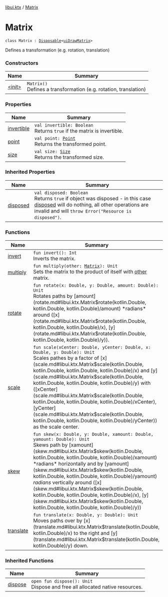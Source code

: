 [libui.ktx](../index.md) / [Matrix](./index.md)

# Matrix

`class Matrix : `[`Disposable`](../-disposable/index.md)`<`[`uiDrawMatrix`](../../libui/ui-draw-matrix/index.md)`>`

Defines a transformation (e.g. rotation, translation)

### Constructors

| Name | Summary |
|---|---|
| [&lt;init&gt;](-init-.md) | `Matrix()`<br>Defines a transformation (e.g. rotation, translation) |

### Properties

| Name | Summary |
|---|---|
| [invertible](invertible.md) | `val invertible: Boolean`<br>Returns `true` if the matrix is invertible. |
| [point](point.md) | `val point: `[`Point`](../-point/index.md)<br>Returns the transformed point. |
| [size](size.md) | `val size: `[`Size`](../-size/index.md)<br>Returns the transformed size. |

### Inherited Properties

| Name | Summary |
|---|---|
| [disposed](../-disposable/disposed.md) | `val disposed: Boolean`<br>Returns `true` if object was disposed - in this case [disposed](../-disposable/disposed.md) will do nothing, all other operations are invalid and will `throw Error("Resource is disposed")`. |

### Functions

| Name | Summary |
|---|---|
| [invert](invert.md) | `fun invert(): Int`<br>Inverts the matrix. |
| [multiply](multiply.md) | `fun multiply(other: `[`Matrix`](./index.md)`): Unit`<br>Sets the matrix to the product of itself with [other](multiply.md#libui.ktx.Matrix$multiply(libui.ktx.Matrix)/other) matrix. |
| [rotate](rotate.md) | `fun rotate(x: Double, y: Double, amount: Double): Unit`<br>Rotates paths by [amount](rotate.md#libui.ktx.Matrix$rotate(kotlin.Double, kotlin.Double, kotlin.Double)/amount) *radians* around ([x](rotate.md#libui.ktx.Matrix$rotate(kotlin.Double, kotlin.Double, kotlin.Double)/x), [y](rotate.md#libui.ktx.Matrix$rotate(kotlin.Double, kotlin.Double, kotlin.Double)/y)). |
| [scale](scale.md) | `fun scale(xCenter: Double, yCenter: Double, x: Double, y: Double): Unit`<br>Scales pathes by a factor of [x](scale.md#libui.ktx.Matrix$scale(kotlin.Double, kotlin.Double, kotlin.Double, kotlin.Double)/x) and [y](scale.md#libui.ktx.Matrix$scale(kotlin.Double, kotlin.Double, kotlin.Double, kotlin.Double)/y) with ([xCenter](scale.md#libui.ktx.Matrix$scale(kotlin.Double, kotlin.Double, kotlin.Double, kotlin.Double)/xCenter), [yCenter](scale.md#libui.ktx.Matrix$scale(kotlin.Double, kotlin.Double, kotlin.Double, kotlin.Double)/yCenter)) as the scale center. |
| [skew](skew.md) | `fun skew(x: Double, y: Double, xamount: Double, yamount: Double): Unit`<br>Skews path by [xamount](skew.md#libui.ktx.Matrix$skew(kotlin.Double, kotlin.Double, kotlin.Double, kotlin.Double)/xamount) *radians* horizontally and by [yamount](skew.md#libui.ktx.Matrix$skew(kotlin.Double, kotlin.Double, kotlin.Double, kotlin.Double)/yamount) *radians* vertically around ([x](skew.md#libui.ktx.Matrix$skew(kotlin.Double, kotlin.Double, kotlin.Double, kotlin.Double)/x), [y](skew.md#libui.ktx.Matrix$skew(kotlin.Double, kotlin.Double, kotlin.Double, kotlin.Double)/y)) |
| [translate](translate.md) | `fun translate(x: Double, y: Double): Unit`<br>Moves paths over by [x](translate.md#libui.ktx.Matrix$translate(kotlin.Double, kotlin.Double)/x) to the right and [y](translate.md#libui.ktx.Matrix$translate(kotlin.Double, kotlin.Double)/y) down. |

### Inherited Functions

| Name | Summary |
|---|---|
| [dispose](../-disposable/dispose.md) | `open fun dispose(): Unit`<br>Dispose and free all allocated native resources. |
